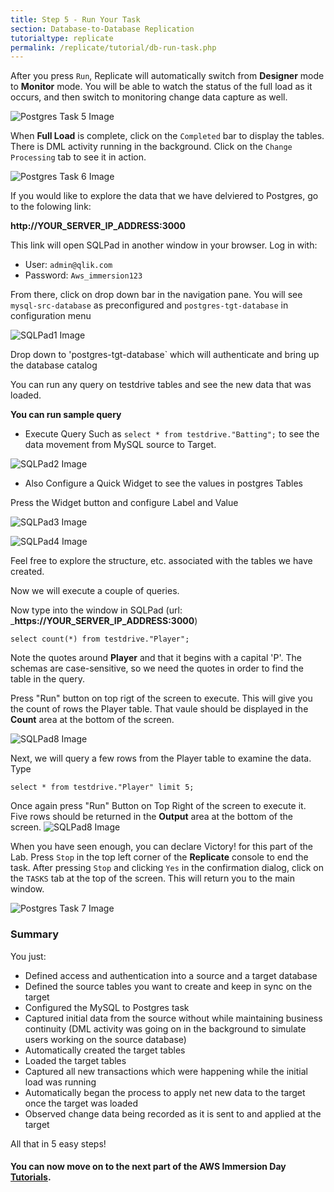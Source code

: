 ```yaml
---
title: Step 5 - Run Your Task
section: Database-to-Database Replication
tutorialtype: replicate
permalink: /replicate/tutorial/db-run-task.php
---
```


After you press `Run`, Replicate will automatically switch from **Designer** mode to **Monitor** mode. 
You will be able to watch the status of the full load as it occurs, and then switch to monitoring 
change data capture as well.

![Postgres Task 5 Image](/images/postgres-task-5.png)

When **Full Load** is complete, click on the `Completed` bar to display the tables. 
There is DML activity running in the background. Click on the `Change Processing` tab to 
see it in action.

![Postgres Task 6 Image](/images/postgres-task-6.png)

If you would like to explore the data that we have delviered to Postgres, go to the folowing link:

__http://YOUR_SERVER_IP_ADDRESS:3000__

This link will open SQLPad in another window in your browser. Log in with:

* User: `admin@qlik.com`
* Password: `Aws_immersion123`

From there, click on drop down bar in the navigation pane.
You will see `mysql-src-database` as preconfigured and `postgres-tgt-database` in configuration menu

![SQLPad1 Image](/images/prod/sqlpad1.png)

Drop down to 'postgres-tgt-database` which will authenticate and bring up the database catalog

You can run any query on testdrive tables and see the new data that was loaded.

**You can run sample query** 

- Execute Query Such as `select * from testdrive."Batting";` to see the data movement from MySQL source to Target.

![SQLPad2 Image](/images/prod/sqlpad2.png)

- Also Configure a Quick Widget to see the values in postgres Tables

Press the Widget button and configure Label and Value

![SQLPad3 Image](/images/prod/sqlpad3.png)


![SQLPad4 Image](/images/prod/sqlpad4.png)

Feel free to explore the structure, etc. associated with the tables we have created. 

Now we will execute a couple of queries.

Now type into the window in SQLPad (url: ___https://YOUR_SERVER_IP_ADDRESS:3000__)

`select count(*) from testdrive."Player";`

Note the quotes around **Player** and that it begins with a capital 'P'. The schemas are 
case-sensitive, so we need the quotes in order to find the table in the query. 

Press "Run" button on top rigt of the screen to execute. This will give you 
the count of rows the Player table. That vaule should be displayed in the **Count** 
area at the bottom of the screen.

![SQLPad8 Image](/images/sqlpad8.png)

Next, we will query a few rows from the Player table to examine the data. Type 

`select * from testdrive."Player" limit 5;` 

Once again press "Run" Button on Top Right of the screen to execute it.  Five rows should be returned in the **Output** area at the bottom of the screen.
![SQLPad8 Image](/images/sqlpad9.png)

When you have seen enough, you can declare Victory! for this part of the Lab. Press `Stop`
in the top left corner of the **Replicate** console to end the task. After pressing `Stop` 
and clicking `Yes` in the confirmation dialog, click on the `TASKS` tab at the top of the screen. 
This will return you to the main window.

![Postgres Task 7 Image](/images/postgres-task-7.png)

### Summary
You just:
* Defined access and authentication into a source and a target database
* Defined the source tables you want to create and keep in sync on the target
* Configured the MySQL to Postgres task
* Captured  initial data from the source without while maintaining business continuity
  (DML activity was going on in the background to simulate users working on the source database)
* Automatically created the target tables
* Loaded the target tables
* Captured all new transactions which were happening while the initial load was running 
* Automatically began the process to apply  net new data to the target once the target was loaded
* Observed change data being recorded as it is sent to and applied at the  target 

All that in 5 easy steps!

#### You can now move on to the next part of the AWS Immersion Day [Tutorials](../tutorials).


